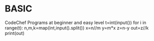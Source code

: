 # BASIC
CodeChef Programs at beginner and easy level
t=int(input())
for i in range(t):
    n,m,k=map(int,input().split())
    x=n//m 
    y=m*x
    z=n-y
    out=z//k
    print(out)
    
